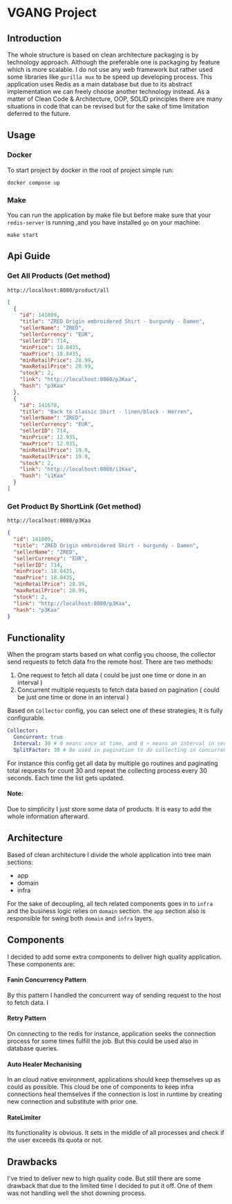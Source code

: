 # VGANG Project

## Introduction

The whole structure is based on clean architecture packaging is by technology approach. Although the preferable one is
packaging by
feature which is more scalable.
I do not use any web framework but rather used some libraries like `gurilla mux` to be speed up developing process. This
application uses Redis as a main database but due to its abstract implementation we can freely choose another technology
instead.
As a matter of Clean Code & Architecture, OOP, SOLID principles there are many situations in code that can be revised
but for the sake of time limitation deferred to the future.

## Usage

### Docker

To start project by docker in the root of project simple run:

```
docker compose up
```

### Make

You can run the application by make file but before make sure that your `redis-server` is running
,and you have installed `go` on your machine:

```
make start
```

## Api Guide

### Get All Products (Get method)

```
http://localhost:8080/product/all
```

```json
[
  {
    "id": 141809,
    "title": "ZRED Origin embroidered Shirt - burgundy - Damen",
    "sellerName": "ZRED",
    "sellerCurrency": "EUR",
    "sellerID": 714,
    "minPrice": 18.8435,
    "maxPrice": 18.8435,
    "minRetailPrice": 28.99,
    "maxRetailPrice": 28.99,
    "stock": 2,
    "link": "http://localhost:8080/p3Kaa",
    "hash": "p3Kaa"
  },
  {
    "id": 141678,
    "title": "Back to classic Shirt - linen/black - Herren",
    "sellerName": "ZRED",
    "sellerCurrency": "EUR",
    "sellerID": 714,
    "minPrice": 12.935,
    "maxPrice": 12.935,
    "minRetailPrice": 19.9,
    "maxRetailPrice": 19.9,
    "stock": 2,
    "link": "http://localhost:8080/i1Kaa",
    "hash": "i1Kaa"
  }
]
```

### Get Product By ShortLink (Get method)

```
http://localhost:8080/p3Kaa
```

```json
{
  "id": 141809,
  "title": "ZRED Origin embroidered Shirt - burgundy - Damen",
  "sellerName": "ZRED",
  "sellerCurrency": "EUR",
  "sellerID": 714,
  "minPrice": 18.8435,
  "maxPrice": 18.8435,
  "minRetailPrice": 28.99,
  "maxRetailPrice": 28.99,
  "stock": 2,
  "link": "http://localhost:8080/p3Kaa",
  "hash": "p3Kaa"
}
```

## Functionality

When the program starts based on what config you choose, the collector send requests to fetch data fro the remote host.
There are two methods:

1. One request to fetch all data ( could be just one time or done in an interval )
2. Concurrent multiple requests to fetch data based on pagination ( could be just one time or done in an interval )

Based on `Collector` config, you can select one of these strategies, It is fully configurable.

```yaml
Collector:
  Concurrent: true
  Interval: 30 # 0 means once at time, and 0 > means an interval in second
  SplitFactor: 30 # Be used in pagination to do collecting in concurrent
```

For instance this config get all data by multiple go routines and paginating total requests for count 30 and repeat the
collecting process every 30 seconds. Each time the list gets updated.

#### Note:

Due to simplicity I just store some data of products. It is easy to add the whole information afterward.

## Architecture

Based of clean architecture I divide the whole application into tree main sections:

* app
* domain
* infra

For the sake of decoupling, all tech related components goes in to `infra` and the business logic relies on `domain`
section. the `app` section also is responsible for swing both `domain` and `infra` layers.

## Components

I decided to add some extra components to deliver high quality application. These components are:

#### Fanin Concurrency Pattern

By this pattern I handled the concurrent way of sending request to the host to fetch data. I

#### Retry Pattern

On connecting to the redis for instance, application seeks the connection process for some times fulfill the job. But
this could be used also in database queries.

#### Auto Healer Mechanising

In an cloud native environment, applications should keep themselves up as could as possible. This cloud be one of
components to keep infra connections heal themselves if the connection is lost in runtime by creating new connection and
substitute with prior one.

#### RateLimiter

Its functionality is obvious. It sets in the middle of all processes and check if the user exceeds its quota or not.

## Drawbacks

I've tried to deliver new to high quality code. But still there are some drawback that due to the limited time I decided
to put it off. One of them was not handling well the shot downing process.
